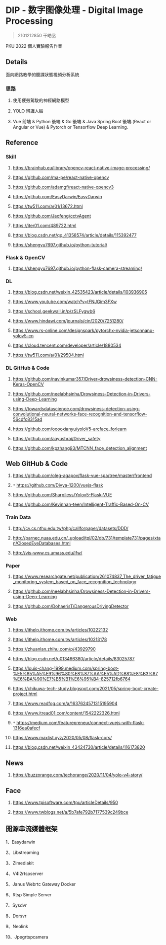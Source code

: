 # DIP - 数字图像处理 - Digital Image Processing

> 2101212850 干皓丞

PKU 2022 個人實驗報告作業

## Details

面向網路教學的聽課狀態視頻分析系統

### 思路

1. 使用疲勞駕駛的神經網路模型

2. YOLO 辨識人臉

3. Vue 前端 & Python 後端 & Go 後端 & Java Spring Boot 後端.(React or Angular or Vue) & Pytorch or Tensorflow Deep Learning.


## Reference

### Skill

1. https://brainhub.eu/library/opencv-react-native-image-processing/

2. https://github.com/ma-pe/react-native-opencv

3. https://github.com/adamgf/react-native-opencv3

4. https://github.com/EasyDarwin/EasyDarwin

5. https://tw511.com/a/01/13672.html

6. https://github.com/Jaofeng/cctvAgent

7. https://iter01.com/489722.html

8. https://blog.csdn.net/qq_41358574/article/details/115392477

9. https://shengyu7697.github.io/python-tutorial/


### Flask & OpenCV 

1. https://shengyu7697.github.io/python-flask-camera-streaming/


### DL

1. https://blog.csdn.net/weixin_42535423/article/details/103936905

2. https://www.youtube.com/watch?v=tFNJGim3FXw

3. https://school.geekwall.in/p/zSLFygwb6

4. https://www.hindawi.com/journals/cin/2020/7251280/

5. https://www.rs-online.com/designspark/pytorchx-nvidia-jetsonnano-yolov5-cn

6. https://cloud.tencent.com/developer/article/1880534

7. https://tw511.com/a/01/29504.html


### DL GitHub & Code

1. https://github.com/navinkumar357/Driver-drowsiness-detection-CNN-Keras-OpenCV

2. https://github.com/neelabhsinha/Drowsiness-Detection-in-Drivers-using-Deep-Learning

3. https://towardsdatascience.com/drowsiness-detection-using-convolutional-neural-networks-face-recognition-and-tensorflow-56cdfc8315ad

4. https://github.com/ooooxianyu/yoloV5-arcface_forlearn

5. https://github.com/aayushrai/Driver_safety

6. https://github.com/kpzhang93/MTCNN_face_detection_alignment


## Web GitHub & Code

1. https://github.com/oleg-agapov/flask-vue-spa/tree/master/frontend

2. `*` https://github.com/Divya-1200/vuejs-flask

3. https://github.com/Sharpiless/Yolov5-Flask-VUE

4. https://github.com/Kevinnan-teen/Intelligent-Traffic-Based-On-CV

### Train Data

1. http://cv.cs.nthu.edu.tw/php/callforpaper/datasets/DDD/

2. http://parnec.nuaa.edu.cn/_upload/tpl/02/db/731/template731/pages/xtan/ClosedEyeDatabases.html

3. http://vis-www.cs.umass.edu/lfw/



### Paper

1. https://www.researchgate.net/publication/261074837_The_driver_fatigue_monitoring_system_based_on_face_recognition_technology

2. https://github.com/neelabhsinha/Drowsiness-Detection-in-Drivers-using-Deep-Learning

3. https://github.com/DohaerisT/DangerousDrivingDetector



### Web

1. https://ithelp.ithome.com.tw/articles/10222132

2. https://ithelp.ithome.com.tw/articles/10213178

3. https://zhuanlan.zhihu.com/p/43929790

4. https://blog.csdn.net/u013466380/article/details/83025787

5. https://louis-chang-1999.medium.com/spring-boot-%E5%85%A5%E9%96%80%E8%87%AA%E5%AD%B8%E8%B3%87%E6%BA%90%E7%B5%B1%E6%95%B4-825712fb6764

6. https://chikuwa-tech-study.blogspot.com/2021/05/spring-boot-create-project.html

7. https://www.readfog.com/a/1637624571315195904

8. https://www.itread01.com/content/1542222326.html

9. `*` https://medium.com/featurepreneur/connect-vuejs-with-flask-1316ea0afecf

10. https://www.maxlist.xyz/2020/05/08/flask-cors/

11. https://blog.csdn.net/weixin_43424730/article/details/116173820


## News

1. https://buzzorange.com/techorange/2020/11/04/yolo-v4-story/


## Face

1. https://www.tpisoftware.com/tpu/articleDetails/950

2. https://www.twblogs.net/a/5b7afe792b7177539c249bce



## 開源串流媒體框架

1、Easydarwin

2、Libstreaming

3、Zlmediakit

4、V4l2rtspserver

5、Janus Webrtc Gateway Docker

6、Rtsp Simple Server

7、Sysdvr

8、Dorsvr

9、Neolink

10、Jpegrtspcamera


